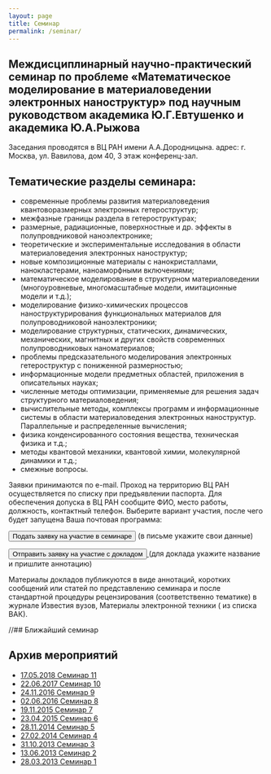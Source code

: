 ```yaml
---
layout: page
title: Семинар
permalink: /seminar/
---
```


## Междисциплинарный научно-практический семинар по проблеме «Математическое моделирование в материаловедении электронных наноструктур» под научным руководством академика Ю.Г.Евтушенко и академика Ю.А.Рыжова

Заседания проводятся в ВЦ РАН имени А.А.Дородницына. адрес: г. Москва, ул. Вавилова, дом 40, 3 этаж конференц-зал.

## Тематические разделы семинара:

* современные проблемы развития материаловедения квантоворазмерных электронных гетероструктур;
* межфазные границы раздела в гетероструктурах;
* размерные, радиационные, поверхностные и др. эффекты в полупровдниковой наноэлектронике;
* теоретические и экспериментальные исследования в области материаловедения электронных наноструктур;
* новые композиционные материалы с нанокристаллами, нанокластерами, наноаморфными включениями;
* математическое моделирование в структурном материаловедении (многоуровневые, многомасштабные модели, имитационные модели и т.д.);
* моделирование физико-химических процессов наноструктурирования функциональных материалов для полупроводниковой наноэлектроники;
* моделирование структурных, статических, динамических, механических, магнитных и других свойств современных полупроводниковых наноматериалов;
* проблемы предсказательного моделирования электронных гетероструктур с пониженной размерностью;
* информационные модели предметных областей, приложения в описательных науках;
* численные методы оптимизации, применяемые для решения задач структурного материаловедения;
* вычислительные методы, комплексы программ и информационные системы в области материаловедения электронных наноструктур. Параллельные и распределенные вычисления;
* физика конденсированного состояния вещества, техническая физика и т.д.;
* методы квантовой механики, квантовой химии, молекулярной динамики и т.д.;
* смежные вопросы.

Заявки принимаются по e-mail. Проход на территорию ВЦ РАН осуществляется по списку при предъявлении паспорта. Для обеспечения допуска в ВЦ РАН сообщите ФИО, место работы, должность, контактный телефон. Выберите вариант участия, после чего будет запущена Ваша почтовая программа:

<a href="mailto:matmodel2013@gmail.com?subject=Seminar"><button type="submit" name="" value="" width="300px" class="submitcsbutton">Подать заявку на участие в семинаре</button></a>
(в письме укажите свои данные)

<a href="mailto:matmodel2013@gmail.com?subject=Seminar speech"><button type="submit" name="" value="" class="submitcsbutton">Отправить заявку на участие с докладом </button>
</a>
(для доклада укажите название и пришлите аннотацию)

Материалы докладов публикуются в виде аннотаций, коротких сообщений или статей по представлению семинара и после стандартной процедуры рецензирования (соответственно тематике) в журнале Известия вузов, Материалы электронной техники ( из списка ВАК).

//## Ближайший семинар

## Архив мероприятий

* [17.05.2018 Семинар 11]({{site.baseurl}}/seminars/seminar11.html)
* [22.06.2017 Семинар 10]({{site.baseurl}}/seminars/seminar10.html)
* [24.11.2016 Семинар 9]({{site.baseurl}}/seminars/seminar9.html)
* [02.06.2016 Семинар 8]({{site.baseurl}}/seminars/seminar8.html)
* [19.11.2015 Семинар 7]({{site.baseurl}}/seminars/seminar7.html)
* [23.04.2015 Семинар 6]({{site.baseurl}}/seminars/seminar6.html)
* [28.11.2014 Семинар 5]({{site.baseurl}}/seminars/seminar5.html)
* [27.02.2014 Семинар 4]({{site.baseurl}}/seminars/seminar4.html)
* [31.10.2013 Семинар 3]({{site.baseurl}}/seminars/seminar3.html)
* [13.06.2013 Семинар 2]({{site.baseurl}}/seminars/seminar2.html)
* [28.03.2013 Семинар 1]({{site.baseurl}}/seminars/seminar1.html)
